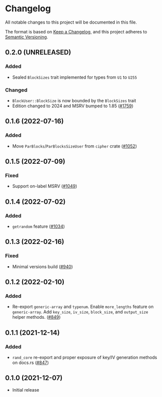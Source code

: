 # Changelog

All notable changes to this project will be documented in this file.

The format is based on [Keep a Changelog](https://keepachangelog.com/en/1.0.0/),
and this project adheres to [Semantic Versioning](https://semver.org/spec/v2.0.0.html).

## 0.2.0 (UNRELEASED)
### Added
- Sealed `BlockSizes` trait implemented for types from `U1` to `U255`

### Changed
- `BlockUser::BlockSize` is now bounded by the `BlockSizes` trait
- Edition changed to 2024 and MSRV bumped to 1.85 ([#1759])

[#1759]: https://github.com/RustCrypto/traits/pull/1759

## 0.1.6 (2022-07-16)
### Added
- Move `ParBlocks`/`ParBlocksSizeUser` from `cipher` crate ([#1052])

[#1052]: https://github.com/RustCrypto/traits/pull/1052

## 0.1.5 (2022-07-09)
### Fixed
- Support on-label MSRV ([#1049])

[#1049]: https://github.com/RustCrypto/traits/pull/1049

## 0.1.4 (2022-07-02)
### Added
- `getrandom` feature ([#1034])

[#1034]: https://github.com/RustCrypto/traits/pull/1034

## 0.1.3 (2022-02-16)
### Fixed
- Minimal versions build ([#940])

[#940]: https://github.com/RustCrypto/traits/pull/940

## 0.1.2 (2022-02-10)
### Added
- Re-export `generic-array` and `typenum`. Enable `more_lengths` feature on
`generic-array`.  Add `key_size`, `iv_size`, `block_size`, and `output_size`
helper methods. ([#849])

[#849]: https://github.com/RustCrypto/traits/pull/849

## 0.1.1 (2021-12-14)
### Added
- `rand_core` re-export and proper exposure of key/IV generation methods on docs.rs ([#847])

[#847]: https://github.com/RustCrypto/traits/pull/847

## 0.1.0 (2021-12-07)
- Initial release
